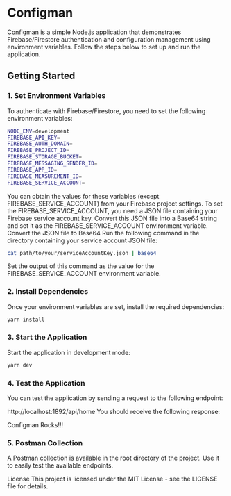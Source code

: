 # Configman

Configman is a simple Node.js application that demonstrates Firebase/Firestore authentication and configuration management using environment variables. Follow the steps below to set up and run the application.

## Getting Started

### 1. Set Environment Variables

To authenticate with Firebase/Firestore, you need to set the following environment variables:

```bash
NODE_ENV=development
FIREBASE_API_KEY=
FIREBASE_AUTH_DOMAIN=
FIREBASE_PROJECT_ID=
FIREBASE_STORAGE_BUCKET=
FIREBASE_MESSAGING_SENDER_ID=
FIREBASE_APP_ID=
FIREBASE_MEASUREMENT_ID=
FIREBASE_SERVICE_ACCOUNT=
```
You can obtain the values for these variables (except FIREBASE_SERVICE_ACCOUNT) from your Firebase project settings.
To set the FIREBASE_SERVICE_ACCOUNT, you need a JSON file containing your Firebase service account key. Convert this JSON file into a Base64 string and set it as the FIREBASE_SERVICE_ACCOUNT environment variable.
Convert the JSON file to Base64
Run the following command in the directory containing your service account JSON file:

```bash
cat path/to/your/serviceAccountKey.json | base64
```
Set the output of this command as the value for the FIREBASE_SERVICE_ACCOUNT environment variable.

### 2. Install Dependencies
Once your environment variables are set, install the required dependencies:

```bash
yarn install
```
### 3. Start the Application
Start the application in development mode:

```bash
yarn dev
```
### 4. Test the Application
You can test the application by sending a request to the following endpoint:

http://localhost:1892/api/home
You should receive the following response:

Configman Rocks!!!
### 5. Postman Collection
A Postman collection is available in the root directory of the project. Use it to easily test the available endpoints.

License
This project is licensed under the MIT License - see the LICENSE file for details.
